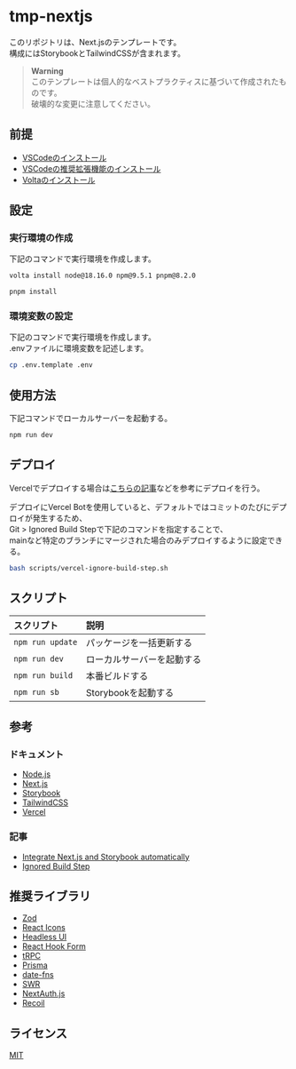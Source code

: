 # tmp-nextjs

このリポジトリは、Next.jsのテンプレートです。  
構成にはStorybookとTailwindCSSが含まれます。  

> **Warning**  
> このテンプレートは個人的なベストプラクティスに基づいて作成されたものです。  
> 破壊的な変更に注意してください。  

## 前提

- [VSCodeのインストール](https://azure.microsoft.com/ja-jp/products/visual-studio-code/)
- [VSCodeの推奨拡張機能のインストール](https://code.visualstudio.com/docs/editor/extension-marketplace#_workspace-recommended-extensions)
- [Voltaのインストール](https://docs.volta.sh/guide/getting-started)

## 設定

### 実行環境の作成

下記のコマンドで実行環境を作成します。  

```zsh
volta install node@18.16.0 npm@9.5.1 pnpm@8.2.0

pnpm install
```

### 環境変数の設定

下記のコマンドで実行環境を作成します。  
.envファイルに環境変数を記述します。  

```zsh
cp .env.template .env
```

## 使用方法

下記コマンドでローカルサーバーを起動する。  

```zsh
npm run dev
```

## デプロイ

Vercelでデプロイする場合は[こちらの記事](https://vercel.com/docs/concepts/deployments/overview)などを参考にデプロイを行う。  

デプロイにVercel Botを使用していると、デフォルトではコミットのたびにデプロイが発生するため、  
Git > Ignored Build Stepで下記のコマンドを指定することで、  
mainなど特定のブランチにマージされた場合のみデプロイするように設定できる。  

```zsh
bash scripts/vercel-ignore-build-step.sh
```

## スクリプト

| スクリプト | 説明 |
|:-------|:--------|
| `npm run update`| パッケージを一括更新する |
| `npm run dev` | ローカルサーバーを起動する |
| `npm run build` | 本番ビルドする |
| `npm run sb` | Storybookを起動する |

## 参考

### ドキュメント

- [Node.js](https://nodejs.org/ja/download/releases)
- [Next.js](https://nextjs.org/)
- [Storybook](https://storybook.js.org/)
- [TailwindCSS](https://tailwindui.com/)
- [Vercel](https://vercel.com/)

### 記事

- [Integrate Next.js and Storybook automatically](https://storybook.js.org/blog/integrate-nextjs-and-storybook-automatically/)
- [Ignored Build Step](https://zenn.dev/bisque/scraps/50a51a28d6eb85)

## 推奨ライブラリ

- [Zod](https://zod.dev/)
- [React Icons](https://react-icons.github.io/react-icons/)
- [Headless UI](https://headlessui.com/)
- [React Hook Form](https://react-hook-form.com/)
- [tRPC](https://trpc.io/)
- [Prisma](https://www.prisma.io/)
- [date-fns](https://date-fns.org/)
- [SWR](https://github.com/vercel/swr)
- [NextAuth.js](https://next-auth.js.org/)
- [Recoil](https://recoiljs.org/)

## ライセンス

[MIT](https://opensource.org/licenses/MIT)
